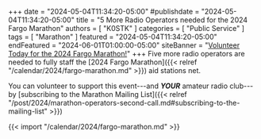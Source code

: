 +++
date = "2024-05-04T11:34:20-05:00"
#publishdate = "2024-05-04T11:34:20-05:00"
title = "5 More Radio Operators needed for the 2024 Fargo Marathon"
authors = [ "K0STK" ]
categories = [ "Public Service" ]
tags = [ "Marathon" ]
featured = "2024-05-04T11:34:20-05:00"
endFeatured = "2024-06-01T01:00:00-05:00"
siteBanner = "[Volunteer Today for the 2024 Fargo Marathon!](/post/2024/05/04/5-more-radio-operators-needed-for-the-2024-fargo-marathon/)"
+++
Five more radio operators are needed to fully staff the 
[2024 Fargo Marathon]({{< relref "/calendar/2024/fargo-marathon.md" >}})
aid stations net.

You can volunteer to support this event---and ***YOUR*** amateur radio
club---by
[subscribing to the Marathon Mailing List]({{< relref "/post/2024/marathon-operators-second-call.md#subscribing-to-the-mailing-list" >}})
<!--more-->

{{< import "/calendar/2024/fargo-marathon.md" >}}
